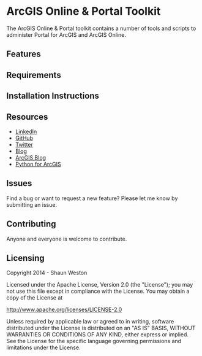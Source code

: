 # ArcGIS Online & Portal Toolkit

The ArcGIS Online & Portal toolkit contains a number of tools and scripts to administer Portal for ArcGIS and ArcGIS Online.


## Features


## Requirements


## Installation Instructions


## Resources

* [LinkedIn](http://www.linkedin.com/in/sfweston)
* [GitHub](https://github.com/WestonSF)
* [Twitter](https://twitter.com/Westonelli)
* [Blog](http://westonelli.wordpress.com)
* [ArcGIS Blog](http://blogs.esri.com/esri/arcgis)
* [Python for ArcGIS](http://resources.arcgis.com/en/communities/python)


## Issues

Find a bug or want to request a new feature?  Please let me know by submitting an issue.


## Contributing

Anyone and everyone is welcome to contribute. 


## Licensing
Copyright 2014 - Shaun Weston

Licensed under the Apache License, Version 2.0 (the "License");
you may not use this file except in compliance with the License.
You may obtain a copy of the License at

   http://www.apache.org/licenses/LICENSE-2.0

Unless required by applicable law or agreed to in writing, software
distributed under the License is distributed on an "AS IS" BASIS,
WITHOUT WARRANTIES OR CONDITIONS OF ANY KIND, either express or implied.
See the License for the specific language governing permissions and
limitations under the License.